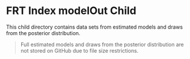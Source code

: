 # FRT Index modelOut Child

This child directory contains data sets from estimated models and draws from the posterior distribution.

> Full estimated models and draws from the posterior distribution are not stored on GitHub due to file size restrictions.
